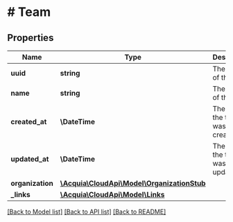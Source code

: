 # # Team

## Properties

Name | Type | Description | Notes
------------ | ------------- | ------------- | -------------
**uuid** | **string** | The UUID of the team. |
**name** | **string** | The name of the team. |
**created_at** | **\DateTime** | The date the team was created. |
**updated_at** | **\DateTime** | The date the team was last updated. |
**organization** | [**\Acquia\CloudApi\Model\OrganizationStub**](OrganizationStub.md) |  |
**_links** | [**\Acquia\CloudApi\Model\Links**](Links.md) |  |

[[Back to Model list]](../../README.md#models) [[Back to API list]](../../README.md#endpoints) [[Back to README]](../../README.md)
